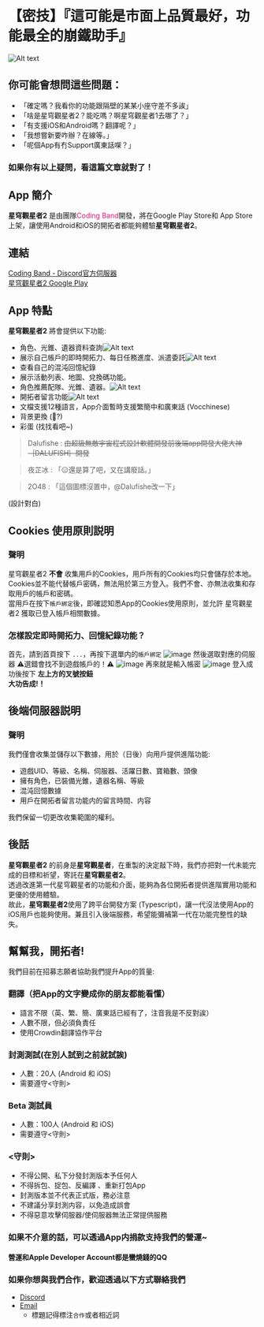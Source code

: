 # 【密技】『這可能是市面上品質最好，功能最全的崩鐵助手』
![Alt text](./image/banner.png)
## 你可能會想問這些問題：
- 「確定嗎？我看你的功能跟隔壁的某某小座守差不多誒」
- 「啥是星穹觀星者2？能吃嗎？啊星穹觀星者1去哪了？」
- 「有支援iOS和Android嗎？翻譯呢？」
- 「我想嘗新要咋辦？在線等。」
- 「呢個App有冇Support廣東話㗎？」
### 如果你有以上疑問，看這篇文章就對了！

## App 簡介
**星穹觀星者2** 是由團隊<span style="color:#E31576">Coding Band</span>開發，將在Google Play Store和 App Store 上架，讓使用Android和iOS的開拓者都能夠體驗**星穹觀星者2**。

## 連結
[Coding Band - Discord官方伺服器](https://discord.gg/uXatcbWKv2)<br>
[星穹觀星者2 Google Play](https://play.google.com/store/apps/details?id=com.voc.honkai_stargazer_gp)

## App 特點
**星穹觀星者2** 將會提供以下功能:
- 角色、光錐、遺器資料查詢![Alt text](./image/Screenshot_20240107-180813.png)
- 展示自己帳戶的即時開拓力、每日任務進度、派遣委託![Alt text](./image/Screenshot_20240107-183711.png)
- 查看自己的混沌回憶紀錄
- 展示活動列表、地圖、兌換碼功能。
- 角色推薦配隊、光錐、遺器。![Alt text](./image/Screenshot_20240107-181220.png)
- 開拓者留言功能![Alt text](./image/Screenshot_20240107-183842.png)
- 文檔支援12種語言，App介面暫時支援繁簡中和廣東話 (Vocchinese)
- 背景更換 (🙂?)
- 彩蛋 (找找看吧~)

> Dalufishe : ~~由超級無敵宇宙程式設計軟體開發前後端app開發大佬大神｛DALUFISH｝開發~~ 

> 夜芷冰 : 「😑還是算了吧，又在講廢話。」

> 2O48 : 「這個圖標沒置中，@Dalufishe改一下」

(設計對白)

## Cookies 使用原則説明
### 聲明
星穹觀星者2 <b>不會</b> 收集用戶的Cookies，用戶所有的Cookies均只會儲存於本地。Cookies並不能代替帳戶密碼，無法用於第三方登入。我們不會、亦無法收集和存取用戶的帳戶和密碼。<br>
當用戶在按下`帳戶綁定`後，即確認知悉App的Cookies使用原則，並允許 星穹觀星者2 獲取已登入帳戶相關數據。

### 怎樣設定即時開拓力、回憶紀錄功能？
首先，請到首頁按下 `...`，再按下選單内的`帳戶綁定`
![image](./image/Screenshot_20240107-203144.png)
然後選取對應的伺服器 ⚠️選錯會找不到遊戲帳戶的！⚠️
![image](./image/Screenshot_20240107-204440.png)
再來就是輸入帳密
![image](./image/Screenshot_20240107-204635.png)
登入成功後按下 **左上方的叉號按鈕**<br>
**大功告成!！**

## 後端伺服器説明
### 聲明
我們僅會收集並儲存以下數據，用於（日後）向用戶提供進階功能:
- 遊戲UID、等級、名稱、伺服器、活躍日數、寶箱數、頭像
- 擁有角色，已裝備光錐，遺器名稱、等級
- 混沌回憶數據
- 用戶在開拓者留言功能内的留言時間、内容

我們保留一切更改收集範圍的權利。

## 後話
**星穹觀星者2** 的前身是**星穹觀星者**，在重製的決定敲下時，我們亦把對一代未能完成的目標和祈望，寄託在**星穹觀星者2**。<br>透過改進第一代星穹觀星者的功能和介面，能夠為各位開拓者提供進階實用功能和更優的使用體驗。<br>故此，**星穹觀星者2**使用了跨平台開發方案 (Typescript)，讓一代沒法使用App的iOS用戶也能夠使用。兼且引入後端服務，希望能彌補第一代在功能完整性的缺失。

## 幫幫我，開拓者!
我們目前在招募志願者協助我們提升App的質量:
### 翻譯（把App的文字變成你的朋友都能看懂）
- 語言不限（英、繁、簡、廣東話已經有了，注音我是不反對誒）
- 人數不限，但必須負責任
- 使用Crowdin翻譯協作平台

### 封測測試(在別人試到之前就試誒)
- 人數：20人 (Android 和 iOS)
- 需要遵守<守則>

### Beta 測試員
- 人數：100人 (Android 和 iOS)
- 需要遵守<守則>

### <守則>
  - 不得公開、私下分發封測版本予任何人
  - 不得拆包、捉包、反編譯 、重新打包App
  - 封測版本並不代表正式版，務必注意
  - 不建議分享封測内容，以免造成誤會
  - 不得惡意攻擊伺服器/使伺服器無法正常提供服務

### 如果不介意的話，可以透過App内捐款支持我們的營運~
#### 營運和Apple Developer Account都是蠻燒錢的QQ
### 如果你想與我們合作，歡迎透過以下方式聯絡我們
- [Discord](https://discord.gg/uXatcbWKv2) 
- [Email](mailto:xectorda@gmail.com) 
  - 標題記得標注`合作`或者相近詞